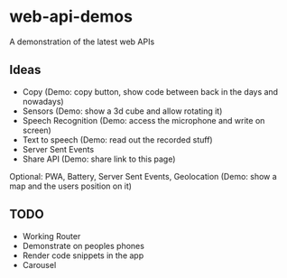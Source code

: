 # web-api-demos

A demonstration of the latest web APIs

## Ideas

- Copy (Demo: copy button, show code between back in the days and nowadays)
- Sensors (Demo: show a 3d cube and allow rotating it)
- Speech Recognition (Demo: access the microphone and write on screen)
- Text to speech (Demo: read out the recorded stuff)
- Server Sent Events
- Share API (Demo: share link to this page)

Optional: PWA, Battery, Server Sent Events, Geolocation (Demo: show a map and the users position on it)

## TODO

- Working Router
- Demonstrate on peoples phones
- Render code snippets in the app
- Carousel
